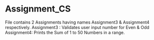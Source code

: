 # Assignment_CS
File contains 2 Assignments having names Assignment3 & Assignment4 respectively.
Assignment3 :
Validates user input number for Even & Odd
Assignment4:
Prints the Sum of 1 to 50 Numbers in a range.
